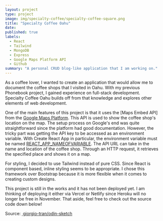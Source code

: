 ```yaml
---
layout: project
type: project
image: img/specialty-coffee/specialty-coffee-square.png
title: "Specialty Coffee Oahu"
date: 
published: true
labels:
  - React
  - Tailwind
  - MongoDB
  - Express
  - Google Maps Platform API
  - Github
summary: "A personal CRUD blog-like application that I am working on."
---
```


As a coffee lover, I wanted to create an application that would allow me to document the coffee shops that I visited in Oahu. With my previous Phonebook project, I gained experience on full-stack development. Specialty Coffee Oahu builds off from that knowledge and explores other elements of web development.

One of the main features of this project is that it uses the [Maps Embed API] from the [Google Maps Platform](https://developers.google.com/maps/apis-by-platform). This API is used to show the coffee shop's location on the map. The setup process on Google's end was quite straightforward since the platform had good documentation. However, the tricky part was getting the API key to be accessed as an environment variable. With Create React App in particular, the environment variable must be named [REACT_APP_NAMEOFVARIABLE](https://create-react-app.dev/docs/adding-custom-environment-variables/). The API URL can take in the name and location of the coffee shop. Through an HTTP request, it retrieves the specified place and shows it on a map. 

For styling, I decided to use Tailwind instead of pure CSS. Since React is component based, inline styling seems to be appropriate. I chose this framework over Bootstrap because it is more flexible when it comes to creating custom designs.

This project is still in the works and it has not been deployed yet. I am thinking of deploying it either via Vercel or Netlify since Heroku will no longer be free in November. That aside, feel free to check out the source code down below!


Source: <a href="https://github.com/giorgio-tran/odin-sketch/" target="_blank" rel="noopener noreferrer">&nbsp;giorgio-tran/odin-sketch</a>
